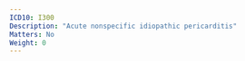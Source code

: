 ```yaml
---
ICD10: I300
Description: "Acute nonspecific idiopathic pericarditis"
Matters: No
Weight: 0
---
```


